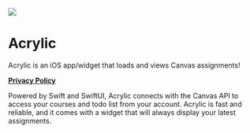 <a href="url"><img src="Images/Preview.png" align="center"></a>

# Acrylic
Acrylic is an iOS app/widget that loads and views Canvas assignments!

<a href="https://benkoppe.netlify.app/acrylic/privacy-policy">**Privacy Policy**</a>

Powered by Swift and SwiftUI, Acrylic connects with the Canvas API to access your courses and todo list from your account. Acrylic is fast and reliable, and it comes with a widget that will always display your latest assignments.
